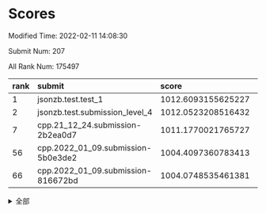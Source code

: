 # Scores

Modified Time: 2022-02-11 14:08:30

Submit Num: 207

All Rank Num: 175497

| rank |               submit               |       score        |       sigma        | pk_num |
| :--- | :--------------------------------- | :----------------- | :----------------- | :----- |
| 1    | jsonzb.test.test_1                 | 1012.6093155625227 | 0.8394793958862716 | 3388   |
| 2    | jsonzb.test.submission_level_4     | 1012.0523208516432 | 0.7872302516001375 | 3395   |
| 7    | cpp.21_12_24.submission-2b2ea0d7   | 1011.1770021765727 | 0.7608888463657172 | 3390   |
| 56   | cpp.2022_01_09.submission-5b0e3de2 | 1004.4097360783413 | 0.7202238975575209 | 3396   |
| 66   | cpp.2022_01_09.submission-816672bd | 1004.0748535461381 | 0.7130046904081843 | 3390   |


<details>
<summary>全部</summary>

| rank |                 submit                 |       score        |       sigma        | pk_num |
| :--- | :------------------------------------- | :----------------- | :----------------- | :----- |
| 1    | jsonzb.test.test_1                     | 1012.6093155625227 | 0.8394793958862716 | 3388   |
| 2    | jsonzb.test.submission_level_4         | 1012.0523208516432 | 0.7872302516001375 | 3395   |
| 3    | gobigger.level_3.submission_level_3_28 | 1011.425239134535  | 0.7892976080445369 | 3389   |
| 4    | gobigger.level_3.submission_level_3_29 | 1011.4070521402599 | 0.76471681125915   | 3391   |
| 5    | gobigger.level_3.submission_level_3_36 | 1011.3948041725357 | 0.7709496465150864 | 3398   |
| 6    | gobigger.level_3.submission_level_3_27 | 1011.3620421297335 | 0.7830090289047429 | 3392   |
| 7    | cpp.21_12_24.submission-2b2ea0d7       | 1011.1770021765727 | 0.7608888463657172 | 3390   |
| 8    | gobigger.level_3.submission_level_3_20 | 1010.873419131098  | 0.7664283127914655 | 3386   |
| 9    | gobigger.level_3.submission_level_3_15 | 1010.8536959225274 | 0.7869155087091093 | 3395   |
| 10   | gobigger.level_3.submission_level_3_38 | 1010.8457249114441 | 0.7655253613126334 | 3386   |
| 11   | gobigger.level_3.submission_level_3_43 | 1010.8220544055329 | 0.7624087442515431 | 3387   |
| 12   | gobigger.level_3.submission_level_3_9  | 1010.7359410023877 | 0.7565160731198382 | 3393   |
| 13   | gobigger.level_3.submission_level_3_46 | 1010.6649626878958 | 0.7648041626296206 | 3389   |
| 14   | gobigger.level_3.submission_level_3_41 | 1010.6323040587184 | 0.7608823572858645 | 3392   |
| 15   | gobigger.level_3.submission_level_3_10 | 1010.6289290410394 | 0.7478883025107056 | 3392   |
| 16   | gobigger.level_3.submission_level_3_2  | 1010.554871437417  | 0.7920729163719806 | 3387   |
| 17   | gobigger.level_3.submission_level_3_26 | 1010.4490040792971 | 0.7689588087094795 | 3389   |
| 18   | gobigger.level_3.submission_level_3_42 | 1010.3993171748103 | 0.7721455850455019 | 3391   |
| 19   | gobigger.level_3.submission_level_3_48 | 1010.3917800479744 | 0.761628006566969  | 3389   |
| 20   | gobigger.level_3.submission_level_3_23 | 1010.3690703459466 | 0.7676026965062005 | 3391   |
| 21   | gobigger.level_3.submission_level_3_5  | 1010.3419437372754 | 0.7734625252712571 | 3393   |
| 22   | gobigger.level_3.submission_level_3_8  | 1010.2816221666991 | 0.7626613346350258 | 3391   |
| 23   | gobigger.level_3.submission_level_3_11 | 1010.1771372058229 | 0.7519300583429362 | 3389   |
| 24   | gobigger.level_3.submission_level_3_6  | 1010.1420762409828 | 0.7673688802152185 | 3388   |
| 25   | gobigger.level_3.submission_level_3_3  | 1010.132007907461  | 0.7437355316654666 | 3384   |
| 26   | gobigger.level_3.submission_level_3_39 | 1010.0944853351491 | 0.7509043081690677 | 3390   |
| 27   | gobigger.level_3.submission_level_3_4  | 1009.9593762433689 | 0.7529812865346349 | 3396   |
| 28   | gobigger.level_3.submission_level_3_35 | 1009.9545568148008 | 0.7670538306157634 | 3394   |
| 29   | gobigger.level_3.submission_level_3_0  | 1009.9349986312991 | 0.7824006253368431 | 3399   |
| 30   | gobigger.level_3.submission_level_3_16 | 1009.9332794072883 | 0.7495198183203635 | 3387   |
| 31   | gobigger.level_3.submission_level_3_33 | 1009.9314177075795 | 0.7536241081585789 | 3386   |
| 32   | gobigger.level_3.submission_level_3_21 | 1009.9271409661167 | 0.766519712057858  | 3388   |
| 33   | gobigger.level_3.submission_level_3_45 | 1009.9125448803724 | 0.7592503124520771 | 3389   |
| 34   | gobigger.level_3.submission_level_3_32 | 1009.8943349119983 | 0.7936072388250911 | 3390   |
| 35   | gobigger.level_3.submission_level_3_19 | 1009.8939643741022 | 0.7622875143550883 | 3390   |
| 36   | gobigger.level_3.submission_level_3_1  | 1009.8485453488138 | 0.7675828551863552 | 3394   |
| 37   | gobigger.level_3.submission_level_3_24 | 1009.8080422123983 | 0.7494242623874537 | 3395   |
| 38   | gobigger.level_3.submission_level_3_13 | 1009.7666109798402 | 0.7403585943338986 | 3388   |
| 39   | gobigger.level_3.submission_level_3_18 | 1009.7265510880623 | 0.7514004995833444 | 3395   |
| 40   | gobigger.level_3.submission_level_3_30 | 1009.7012178047372 | 0.7478590920937679 | 3387   |
| 41   | gobigger.level_3.submission_level_3_40 | 1009.606826977663  | 0.7624430181578827 | 3398   |
| 42   | gobigger.level_3.submission_level_3_31 | 1009.5150857688651 | 0.7474010289606496 | 3390   |
| 43   | gobigger.level_3.submission_level_3_12 | 1009.4855592924016 | 0.7641924910845032 | 3397   |
| 44   | gobigger.level_3.submission_level_3_37 | 1009.4265170564925 | 0.7343760318552054 | 3385   |
| 45   | gobigger.level_3.submission_level_3_25 | 1009.4213154373363 | 0.7635937157298013 | 3385   |
| 46   | gobigger.level_3.submission_level_3_47 | 1009.2992570747481 | 0.7461898791247444 | 3391   |
| 47   | gobigger.level_3.submission_level_3_22 | 1008.971899596277  | 0.7495434741771145 | 3390   |
| 48   | gobigger.level_3.submission_level_3_7  | 1008.7188641385565 | 0.7522057476147502 | 3393   |
| 49   | gobigger.level_3.submission_level_3_14 | 1008.6953919346793 | 0.7487162479793658 | 3387   |
| 50   | gobigger.level_3.submission_level_3_49 | 1008.545650097478  | 0.7470764089236129 | 3388   |
| 51   | gobigger.level_3.submission_level_3_44 | 1008.3407958188981 | 0.7433802786326646 | 3389   |
| 52   | gobigger.level_3.submission_level_3_17 | 1008.3208167707718 | 0.7339329681989074 | 3390   |
| 53   | gobigger.level_3.submission_level_3_34 | 1007.7391730449773 | 0.7337282717292705 | 3394   |
| 54   | gobigger.level_1.submission_level_1_29 | 1004.9177030610313 | 0.7235733211789434 | 3395   |
| 55   | gobigger.level_1.submission_level_1_6  | 1004.5498466160932 | 0.72107244047827   | 3395   |
| 56   | cpp.2022_01_09.submission-5b0e3de2     | 1004.4097360783413 | 0.7202238975575209 | 3396   |
| 57   | gobigger.level_1.submission_level_1_2  | 1004.3677460689836 | 0.7179339813764234 | 3393   |
| 58   | gobigger.level_1.submission_level_1_23 | 1004.3658236048312 | 0.7206146588978757 | 3391   |
| 59   | gobigger.level_1.submission_level_1_4  | 1004.3570287659969 | 0.7246966289401064 | 3390   |
| 60   | gobigger.level_1.submission_level_1_22 | 1004.3235383389481 | 0.7242863769931921 | 3388   |
| 61   | gobigger.level_1.submission_level_1_10 | 1004.275772200447  | 0.7114279326579136 | 3387   |
| 62   | gobigger.level_1.submission_level_1_43 | 1004.244708387499  | 0.7110362705636583 | 3390   |
| 63   | gobigger.level_1.submission_level_1_26 | 1004.2277059285327 | 0.730259339509467  | 3391   |
| 64   | gobigger.level_1.submission_level_1_15 | 1004.1539766423464 | 0.7145487789303144 | 3389   |
| 65   | gobigger.level_1.submission_level_1_34 | 1004.0918567954426 | 0.7264989075678767 | 3389   |
| 66   | cpp.2022_01_09.submission-816672bd     | 1004.0748535461381 | 0.7130046904081843 | 3390   |
| 67   | gobigger.level_1.submission_level_1_1  | 1004.0179043032821 | 0.7175328457253017 | 3390   |
| 68   | gobigger.level_1.submission_level_1_21 | 1003.894683817878  | 0.7316683182254192 | 3389   |
| 69   | gobigger.level_1.submission_level_1_39 | 1003.8872126510358 | 0.7126977012072098 | 3388   |
| 70   | gobigger.level_1.submission_level_1_38 | 1003.8495636653762 | 0.7304940968201281 | 3393   |
| 71   | gobigger.level_1.submission_level_1_46 | 1003.8307061806255 | 0.7264572852706019 | 3395   |
| 72   | gobigger.level_1.submission_level_1_18 | 1003.8075055903379 | 0.7068156381617805 | 3399   |
| 73   | gobigger.level_1.submission_level_1_3  | 1003.616963306877  | 0.7089806421887476 | 3389   |
| 74   | gobigger.level_1.submission_level_1_14 | 1003.6100175148011 | 0.7184297576615009 | 3393   |
| 75   | gobigger.level_1.submission_level_1_0  | 1003.5818602441796 | 0.7327036428886994 | 3383   |
| 76   | gobigger.level_1.submission_level_1_20 | 1003.5238865006968 | 0.7301509222238981 | 3393   |
| 77   | gobigger.level_1.submission_level_1_13 | 1003.4789263759536 | 0.7087084902110354 | 3390   |
| 78   | gobigger.level_1.submission_level_1_35 | 1003.4008533149167 | 0.7265847386592916 | 3394   |
| 79   | gobigger.level_1.submission_level_1_33 | 1003.3855292923887 | 0.7120713421207273 | 3392   |
| 80   | gobigger.level_1.submission_level_1_42 | 1003.3846306169776 | 0.7274637978246723 | 3396   |
| 81   | gobigger.level_1.submission_level_1_31 | 1003.3522472055582 | 0.7182964034499096 | 3392   |
| 82   | gobigger.level_1.submission_level_1_47 | 1003.3279323584908 | 0.7277897086415244 | 3389   |
| 83   | gobigger.level_1.submission_level_1_27 | 1003.3235262894153 | 0.7172978833069382 | 3390   |
| 84   | gobigger.level_1.submission_level_1_5  | 1003.1910818864175 | 0.7193316950728843 | 3394   |
| 85   | gobigger.level_1.submission_level_1_48 | 1003.1703345189835 | 0.7180515062886722 | 3393   |
| 86   | gobigger.level_1.submission_level_1_17 | 1003.1485839085259 | 0.7100928336010677 | 3390   |
| 87   | gobigger.level_1.submission_level_1_16 | 1003.0266363094842 | 0.7117353124875347 | 3388   |
| 88   | gobigger.level_1.submission_level_1_8  | 1002.940647456758  | 0.7281943242594254 | 3388   |
| 89   | gobigger.level_1.submission_level_1_9  | 1002.926869712662  | 0.7218322935792525 | 3389   |
| 90   | gobigger.level_1.submission_level_1_11 | 1002.8685138932161 | 0.7161240799574544 | 3390   |
| 91   | gobigger.level_1.submission_level_1_36 | 1002.8217864433883 | 0.7103064824440245 | 3389   |
| 92   | gobigger.level_1.submission_level_1_40 | 1002.7830933236966 | 0.7161097540291258 | 3389   |
| 93   | gobigger.level_1.submission_level_1_44 | 1002.7383166358826 | 0.7245637883052632 | 3392   |
| 94   | gobigger.level_1.submission_level_1_12 | 1002.6903112073566 | 0.7233879004566743 | 3386   |
| 95   | gobigger.level_1.submission_level_1_30 | 1002.6842430738642 | 0.7077462944379753 | 3396   |
| 96   | gobigger.level_1.submission_level_1_24 | 1002.6698181347435 | 0.7179047249812254 | 3396   |
| 97   | gobigger.level_1.submission_level_1_41 | 1002.6368002891084 | 0.7162681720989278 | 3391   |
| 98   | gobigger.level_1.submission_level_1_7  | 1002.6204501485297 | 0.7077647402645336 | 3390   |
| 99   | gobigger.level_1.submission_level_1_49 | 1002.6112349028723 | 0.7167450359277903 | 3397   |
| 100  | gobigger.level_1.submission_level_1_37 | 1002.4561090873829 | 0.7069294635452836 | 3386   |
| 101  | gobigger.level_1.submission_level_1_19 | 1002.2953165296384 | 0.7170573705048501 | 3396   |
| 102  | gobigger.level_1.submission_level_1_25 | 1002.2636853488094 | 0.7248519631323836 | 3390   |
| 103  | gobigger.level_1.submission_level_1_32 | 1002.1504309775975 | 0.7152038514956484 | 3392   |
| 104  | gobigger.level_1.submission_level_1_28 | 1002.005882904723  | 0.7190726427600114 | 3391   |
| 105  | gobigger.level_1.submission_level_1_45 | 1001.6357629456015 | 0.7096328970303095 | 3390   |
| 106  | gobigger.random.submission_random_8    | 997.3751635820958  | 0.7092893179306743 | 3390   |
| 107  | gobigger.random.submission_random_2    | 997.197474357146   | 0.7103511940855207 | 3394   |
| 108  | gobigger.random.submission_random_29   | 997.1125231268205  | 0.7017635883472826 | 3392   |
| 109  | gobigger.random.submission_random_5    | 996.7394310677433  | 0.7096726376082267 | 3394   |
| 110  | gobigger.random.submission_random_27   | 996.7044300757034  | 0.7041934906719236 | 3389   |
| 111  | gobigger.random.submission_random_32   | 996.6765696699885  | 0.7060464686395884 | 3398   |
| 112  | gobigger.random.submission_random_21   | 996.6220519302933  | 0.7013646805181826 | 3389   |
| 113  | gobigger.random.submission_random_18   | 996.488138465891   | 0.7031645656473624 | 3393   |
| 114  | gobigger.random.submission_random_39   | 996.4702956230548  | 0.7098035062459683 | 3390   |
| 115  | gobigger.random.submission_random_25   | 996.4075381289065  | 0.7170753963396559 | 3398   |
| 116  | gobigger.random.submission_random_10   | 996.2593103245152  | 0.7141044682597097 | 3392   |
| 117  | gobigger.random.submission_random_17   | 996.2403951142386  | 0.7151871776071476 | 3395   |
| 118  | gobigger.random.submission_random_31   | 996.2305840363792  | 0.7031156744549913 | 3393   |
| 119  | gobigger.random.submission_random_42   | 996.1768624759953  | 0.7155405826217209 | 3388   |
| 120  | gobigger.random.submission_random_40   | 996.1635139693093  | 0.7126505154764242 | 3387   |
| 121  | gobigger.random.submission_random_26   | 996.1552966700647  | 0.7095590967690021 | 3392   |
| 122  | gobigger.random.submission_random_7    | 996.1047044894738  | 0.7094708660194738 | 3393   |
| 123  | gobigger.random.submission_random_4    | 996.0806883524549  | 0.7209641224013633 | 3393   |
| 124  | gobigger.random.submission_random_24   | 996.0656640244414  | 0.7052885162919359 | 3391   |
| 125  | gobigger.random.submission_random_35   | 996.0508631789057  | 0.7138564315338545 | 3396   |
| 126  | gobigger.random.submission_random_43   | 996.0364958187785  | 0.7088050582286591 | 3392   |
| 127  | gobigger.random.submission_random_23   | 996.0182946296928  | 0.7139134471672628 | 3394   |
| 128  | gobigger.random.submission_random_16   | 996.0123364743268  | 0.7074956546688256 | 3395   |
| 129  | gobigger.random.submission_random_0    | 995.9532990968206  | 0.70545373221453   | 3398   |
| 130  | gobigger.random.submission_random_37   | 995.9183457534472  | 0.7108329736148292 | 3390   |
| 131  | gobigger.random.submission_random_46   | 995.9112594786527  | 0.6962627695803871 | 3386   |
| 132  | gobigger.random.submission_random_34   | 995.8265500114225  | 0.7109417695336949 | 3390   |
| 133  | gobigger.random.submission_random_48   | 995.7294649571761  | 0.7197578731897124 | 3388   |
| 134  | gobigger.random.submission_random_28   | 995.7184103522824  | 0.732527071604801  | 3393   |
| 135  | gobigger.random.submission_random_38   | 995.7107966440173  | 0.7204181737191313 | 3396   |
| 136  | gobigger.random.submission_random_36   | 995.65041345688    | 0.7161047654617272 | 3392   |
| 137  | gobigger.random.submission_random_20   | 995.6196267712113  | 0.7241284062104099 | 3388   |
| 138  | gobigger.random.submission_random_33   | 995.6175826437885  | 0.70335646713827   | 3387   |
| 139  | gobigger.random.submission_random_45   | 995.6115116675998  | 0.7237405410387221 | 3388   |
| 140  | gobigger.random.submission_random_44   | 995.6103939575039  | 0.7148244170748694 | 3394   |
| 141  | gobigger.random.submission_random_11   | 995.6083484656288  | 0.7223969892026797 | 3390   |
| 142  | gobigger.random.submission_random_30   | 995.5987744069519  | 0.69635927927673   | 3388   |
| 143  | gobigger.random.submission_random_15   | 995.5948938981725  | 0.7138561844914957 | 3393   |
| 144  | gobigger.random.submission_random_49   | 995.5463314068086  | 0.7133718616909166 | 3389   |
| 145  | gobigger.random.submission_random_9    | 995.4832623093981  | 0.7137045100217019 | 3393   |
| 146  | gobigger.random.submission_random_14   | 995.4458018411907  | 0.701125175487098  | 3393   |
| 147  | gobigger.random.submission_random_41   | 995.4452568343078  | 0.7271386164709248 | 3388   |
| 148  | gobigger.random.submission_random_12   | 995.4086928511591  | 0.7188100440160645 | 3389   |
| 149  | gobigger.random.submission_random_3    | 995.3842396500479  | 0.7171785081091346 | 3390   |
| 150  | gobigger.random.submission_random_19   | 995.3452677626051  | 0.710125296501502  | 3391   |
| 151  | gobigger.random.submission_random_13   | 995.285617999202   | 0.7147004981112198 | 3389   |
| 152  | gobigger.random.submission_random_6    | 995.2144294911998  | 0.712506458675958  | 3391   |
| 153  | gobigger.random.submission_random_22   | 995.0800468753741  | 0.7059606426194623 | 3391   |
| 154  | gobigger.random.submission_random_47   | 994.9559937261284  | 0.7046846680528617 | 3388   |
| 155  | gobigger.random.submission_random_1    | 994.6823830390771  | 0.7122070694803162 | 3390   |
| 156  | gobigger.level_2.submission_level_2_49 | 993.9823107090491  | 0.7333933830181537 | 3387   |
| 157  | gobigger.level_2.submission_level_2_27 | 993.8995334873     | 0.7311957376946286 | 3389   |
| 158  | gobigger.level_2.submission_level_2_13 | 993.1413048791134  | 0.7373148242839016 | 3393   |
| 159  | gobigger.level_2.submission_level_2_47 | 993.1294910769918  | 0.7378194142048718 | 3399   |
| 160  | gobigger.level_2.submission_level_2_36 | 992.9357891077403  | 0.731406716207524  | 3394   |
| 161  | gobigger.level_2.submission_level_2_10 | 992.9145834952936  | 0.741550914282858  | 3391   |
| 162  | gobigger.level_2.submission_level_2_14 | 992.7282512408859  | 0.7297700838565233 | 3392   |
| 163  | gobigger.level_2.submission_level_2_20 | 992.6346274937692  | 0.7276556929167056 | 3392   |
| 164  | gobigger.level_2.submission_level_2_6  | 992.6178642617704  | 0.7401391210243353 | 3390   |
| 165  | gobigger.level_2.submission_level_2_16 | 992.6056387158718  | 0.7339307543882472 | 3393   |
| 166  | gobigger.level_2.submission_level_2_31 | 992.600854603141   | 0.7312612305149129 | 3389   |
| 167  | gobigger.level_2.submission_level_2_46 | 992.4975688330045  | 0.7457262825118272 | 3393   |
| 168  | gobigger.level_2.submission_level_2_23 | 992.4750248477742  | 0.7353930935600803 | 3393   |
| 169  | gobigger.level_2.submission_level_2_40 | 992.4651391230965  | 0.7529220536504844 | 3394   |
| 170  | gobigger.level_2.submission_level_2_21 | 992.3748664728915  | 0.7341341817061777 | 3387   |
| 171  | gobigger.level_2.submission_level_2_24 | 992.3647132561435  | 0.7470457331398506 | 3389   |
| 172  | gobigger.level_2.submission_level_2_11 | 992.3288747018021  | 0.7460413521440531 | 3391   |
| 173  | gobigger.level_2.submission_level_2_29 | 992.312170162618   | 0.7549060068551797 | 3395   |
| 174  | gobigger.level_2.submission_level_2_9  | 992.3119901800371  | 0.7304758864409686 | 3391   |
| 175  | gobigger.level_2.submission_level_2_7  | 992.3107204512986  | 0.7441588398783145 | 3391   |
| 176  | gobigger.level_2.submission_level_2_18 | 992.2769386449761  | 0.7595506080547024 | 3393   |
| 177  | gobigger.level_2.submission_level_2_35 | 992.2391975381131  | 0.7465454861731146 | 3393   |
| 178  | gobigger.level_2.submission_level_2_2  | 992.2149146684526  | 0.744169581458084  | 3394   |
| 179  | gobigger.level_2.submission_level_2_43 | 992.1576294613466  | 0.7396066982871988 | 3395   |
| 180  | gobigger.level_2.submission_level_2_41 | 992.1534917911625  | 0.7481306974094336 | 3393   |
| 181  | gobigger.level_2.submission_level_2_25 | 992.1512479632104  | 0.7418402352890487 | 3394   |
| 182  | gobigger.level_2.submission_level_2_30 | 992.1403532159898  | 0.7394654151765448 | 3393   |
| 183  | gobigger.level_2.submission_level_2_38 | 992.0838053871879  | 0.7396810450231402 | 3389   |
| 184  | gobigger.level_2.submission_level_2_32 | 992.0359431768363  | 0.7425683147725844 | 3392   |
| 185  | gobigger.level_2.submission_level_2_5  | 992.0156038098943  | 0.7377877168634619 | 3396   |
| 186  | gobigger.level_2.submission_level_2_22 | 992.0034634168896  | 0.7401767447641836 | 3392   |
| 187  | gobigger.level_2.submission_level_2_8  | 991.8156118022307  | 0.7512226294932385 | 3385   |
| 188  | gobigger.level_2.submission_level_2_44 | 991.7638862508338  | 0.7380334001815142 | 3392   |
| 189  | gobigger.level_2.submission_level_2_45 | 991.7133117806584  | 0.7429412141485146 | 3395   |
| 190  | gobigger.level_2.submission_level_2_34 | 991.7131839784143  | 0.7522025491104743 | 3392   |
| 191  | gobigger.level_2.submission_level_2_4  | 991.5761698223541  | 0.7701520597263111 | 3389   |
| 192  | gobigger.level_2.submission_level_2_12 | 991.4417874453626  | 0.7629029810104557 | 3391   |
| 193  | gobigger.level_2.submission_level_2_26 | 991.3446446583331  | 0.7598998226939471 | 3399   |
| 194  | gobigger.level_2.submission_level_2_1  | 991.2991035821964  | 0.7504272530115208 | 3390   |
| 195  | gobigger.level_2.submission_level_2_0  | 991.2947985025437  | 0.7341336235603866 | 3393   |
| 196  | gobigger.level_2.submission_level_2_48 | 991.274569337645   | 0.7410203612332942 | 3391   |
| 197  | gobigger.level_2.submission_level_2_42 | 991.2494252287842  | 0.7461594678457054 | 3395   |
| 198  | gobigger.level_2.submission_level_2_37 | 991.2357086627954  | 0.740351297307128  | 3394   |
| 199  | gobigger.level_2.submission_level_2_3  | 991.1099419264197  | 0.7556726685264237 | 3391   |
| 200  | gobigger.level_2.submission_level_2_39 | 990.8920141886315  | 0.762941620595458  | 3390   |
| 201  | gobigger.level_2.submission_level_2_28 | 990.7543328042549  | 0.7684236759304903 | 3390   |
| 202  | gobigger.level_2.submission_level_2_15 | 990.6675881795574  | 0.7926052716536224 | 3389   |
| 203  | gobigger.level_2.submission_level_2_17 | 990.5063557458556  | 0.7470174926378614 | 3395   |
| 204  | gobigger.level_2.submission_level_2_19 | 990.0516615521717  | 0.7780344469463372 | 3394   |
| 205  | gobigger.level_2.submission_level_2_33 | 989.5329538774032  | 0.781626505016321  | 3392   |
| 206  | gobigger.none.submission_none_0        | 977.7304846177036  | 1.2842751117399247 | 3389   |
| 207  | gobigger.none.submission_none_1        | 977.606960852756   | 1.2813391053136571 | 3385   |

</details>